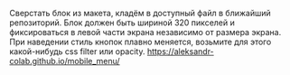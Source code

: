 Сверстать блок из макета, кладём в доступный файл в ближайший репозиторий. Блок должен быть шириной 320 пикселей и фиксироваться в левой части экрана независимо от размера экрана. При наведении стиль кнопок плавно меняется, возьмите для этого какой-нибудь css filter или opacity.
https://aleksandr-colab.github.io/mobile_menu/
